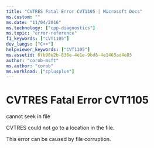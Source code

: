 ```yaml
---
title: "CVTRES Fatal Error CVT1105 | Microsoft Docs"
ms.custom: ""
ms.date: "11/04/2016"
ms.technology: ["cpp-diagnostics"]
ms.topic: "error-reference"
f1_keywords: ["CVT1105"]
dev_langs: ["C++"]
helpviewer_keywords: ["CVT1105"]
ms.assetid: 6fb98e2b-836e-4e1e-9bd8-4e1465ad4e85
author: "corob-msft"
ms.author: "corob"
ms.workload: ["cplusplus"]
---
```

# CVTRES Fatal Error CVT1105
cannot seek in file  
  
 CVTRES could not go to a location in the file.  
  
 This error can be caused by file corruption.